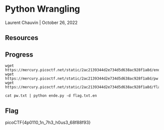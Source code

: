 # Python Wrangling

Laurent Chauvin | October 26, 2022

## Resources

## Progress

```
wget https://mercury.picoctf.net/static/2ac2139344d2e734d5d638ac928f1a8d/ende.py
wget https://mercury.picoctf.net/static/2ac2139344d2e734d5d638ac928f1a8d/pw.txt
wget https://mercury.picoctf.net/static/2ac2139344d2e734d5d638ac928f1a8d/flag.txt.en

cat pw.txt | python ende.py -d flag.txt.en 
```

## Flag

picoCTF{4p0110_1n_7h3_h0us3_68f88f93}
